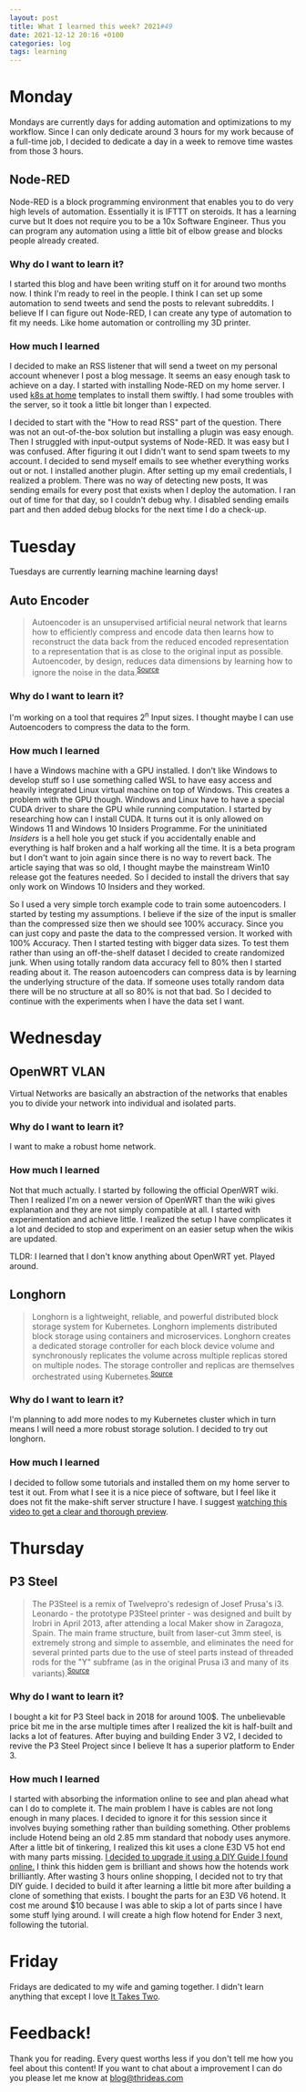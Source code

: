 ```yaml
---
layout: post
title: What I learned this week? 2021#49
date: 2021-12-12 20:16 +0100
categories: log
tags: learning
---
```

# Monday
Mondays are currently days for adding automation and optimizations to my workflow. Since I can only dedicate around 3 hours for my work because of a full-time job, I decided to dedicate a day in a week to remove time wastes from those 3 hours.
## Node-RED
Node-RED is a block programming environment that enables you to do very high levels of automation. Essentially it is IFTTT on steroids. It has a learning curve but It does not require you to be a 10x Software Engineer. Thus you can program any automation using a little bit of elbow grease and blocks people already created.
### Why do I want to learn it?
I started this blog and have been writing stuff on it for around two months now. I think I'm ready to reel in the people. I think I can set up some automation to send tweets and send the posts to relevant subreddits. I believe If I can figure out Node-RED, I can create any type of automation to fit my needs. Like home automation or controlling my 3D printer.
### How much I learned
I decided to make an RSS listener that will send a tweet on my personal account whenever I post a blog message. It seems an easy enough task to achieve on a day. I started with installing Node-RED on my home server. I used [k8s at home](https://artifacthub.io/packages/helm/k8s-at-home/node-red) templates to install them swiftly. I had some troubles with the server, so it took a little bit longer than I expected.

I decided to start with the "How to read RSS" part of the question. There was not an out-of-the-box solution but installing a plugin was easy enough. Then I struggled with input-output systems of Node-RED. It was easy but I was confused. After figuring it out I didn't want to send spam tweets to my account. I decided to send myself emails to see whether everything works out or not. I installed another plugin. After setting up my email credentials, I realized a problem. There was no way of detecting new posts, It was sending emails for every post that exists when I deploy the automation. I ran out of time for that day, so I couldn't debug why. I disabled sending emails part and then added debug blocks for the next time I do a check-up.

# Tuesday
Tuesdays are currently learning machine learning days!
## Auto Encoder
> Autoencoder is an unsupervised artificial neural network that learns how to efficiently compress and encode data then learns how to reconstruct the data back from the reduced encoded representation to a representation that is as close to the original input as possible.
Autoencoder, by design, reduces data dimensions by learning how to ignore the noise in the data.<sup>[Source](https://towardsdatascience.com/auto-encoder-what-is-it-and-what-is-it-used-for-part-1-3e5c6f017726)</sup>

### Why do I want to learn it?  
I'm working on a tool that requires 2<sup>n</sup> Input sizes. I thought maybe I can use Autoencoders to compress the data to the form.
### How much I learned
I have a Windows machine with a GPU installed. I don't like Windows to develop stuff so I use something called WSL to have easy access and heavily integrated Linux virtual machine on top of Windows. This creates a problem with the GPU though. Windows and Linux have to have a special CUDA driver to share the GPU while running computation. I started by researching how can I install CUDA. It turns out it is only allowed on Windows 11 and Windows 10 Insiders Programme. For the uninitiated _Insiders_ is a hell hole you get stuck if you accidentally enable and everything is half broken and a half working all the time. It is a beta program but I don't want to join again since there is no way to revert back. The article saying that was so old, I thought maybe the mainstream Win10 release got the features needed. So I decided to install the drivers that say only work on Windows 10 Insiders and they worked.

So I used a very simple torch example code to train some autoencoders. I started by testing my assumptions. I believe if the size of the input is smaller than the compressed size then we should see 100% accuracy. Since you can just copy and paste the data to the compressed version. It worked with 100% Accuracy. Then I started testing with bigger data sizes. To test them rather than using an off-the-shelf dataset I decided to create randomized junk. When using totally random data accuracy fell to 80% then I started reading about it. The reason autoencoders can compress data is by learning the underlying structure of the data. If someone uses totally random data there will be no structure at all so 80% is not that bad. So I decided to continue with the experiments when I have the data set I want.

# Wednesday
## OpenWRT VLAN
Virtual Networks are basically an abstraction of the networks that enables you to divide your network into individual and isolated parts.
### Why do I want to learn it?
I want to make a robust home network.
### How much I learned
Not that much actually. I started by following the official OpenWRT wiki. Then I realized I'm on a newer version of OpenWRT than the wiki gives explanation and they are not simply compatible at all. I started with experimentation and achieve little. I realized the setup I have complicates it a lot and decided to stop and experiment on an easier setup when the wikis are updated.

TLDR: I learned that I don't know anything about OpenWRT yet. Played around.

## Longhorn
> Longhorn is a lightweight, reliable, and powerful distributed block storage system for Kubernetes.
> Longhorn implements distributed block storage using containers and microservices. Longhorn creates a dedicated storage controller for each block device volume and synchronously replicates the volume across multiple replicas stored on multiple nodes. The storage controller and replicas are themselves orchestrated using Kubernetes.<sup>[Source](https://longhorn.io/docs/1.2.2/)</sup>

### Why do I want to learn it?
I'm planning to add more nodes to my Kubernetes cluster which in turn means I will need a more robust storage solution. I decided to try out longhorn.
### How much I learned
I decided to follow some tutorials and installed them on my home server to test it out. From what I see it is a nice piece of software, but I feel like it does not fit the make-shift server structure I have. I suggest [watching this video to get a clear and thorough preview](https://www.youtube.com/watch?v=eKBBHc0t7bc).

# Thursday
## P3 Steel
> The P3Steel is a remix of Twelvepro's redesign of Josef Prusa's i3.
> Leonardo - the prototype P3Steel printer - was designed and built by Irobri in April 2013, after attending a local Maker show in Zaragoza, Spain.
> The main frame structure, built from laser-cut 3mm steel, is extremely strong and simple to assemble, and eliminates the need for several printed parts due to the use of steel parts instead of threaded rods for the "Y" subframe (as in the original Prusa i3 and many of its variants).<sup>[Source](https://reprap.org/wiki/P3Steel)</sup>


### Why do I want to learn it?
I bought a kit for P3 Steel back in 2018 for around 100$. The unbelievable price bit me in the arse multiple times after I realized the kit is half-built and lacks a lot of features. After buying and building Ender 3 V2, I decided to revive the P3 Steel Project since I believe It has a superior platform to Ender 3.
### How much I learned
I started with absorbing the information online to see and plan ahead what can I do to complete it. The main problem I have is cables are not long enough in many places. I decided to ignore it for this session since it involves buying something rather than building something. Other problems include Hotend being an old 2.85 mm standard that nobody uses anymore. After a little bit of tinkering, I realized this kit uses a clone E3D V5 hot end with many parts missing. [I decided to upgrade it using a DIY Guide I found online.](https://www.youtube.com/watch?v=UvICpdVONXM) I think this hidden gem is brilliant and shows how the hotends work brilliantly. After wasting 3 hours online shopping, I decided not to try that DIY guide. I decided to build it after learning a little bit more after building a clone of something that exists. I bought the parts for an E3D V6 hotend. It cost me around $10 because I was able to skip a lot of parts since I have some stuff lying around. I will create a high flow hotend for Ender 3 next, following the tutorial.

# Friday
Fridays are dedicated to my wife and gaming together. I didn't learn anything that except I love [It Takes Two](https://www.ea.com/en-gb/games/it-takes-two).

# Feedback!
Thank you for reading. Every quest worths less if you don't tell me how you feel about this content! If you want to chat about a improvement I can do you please let me know at blog@thrideas.com